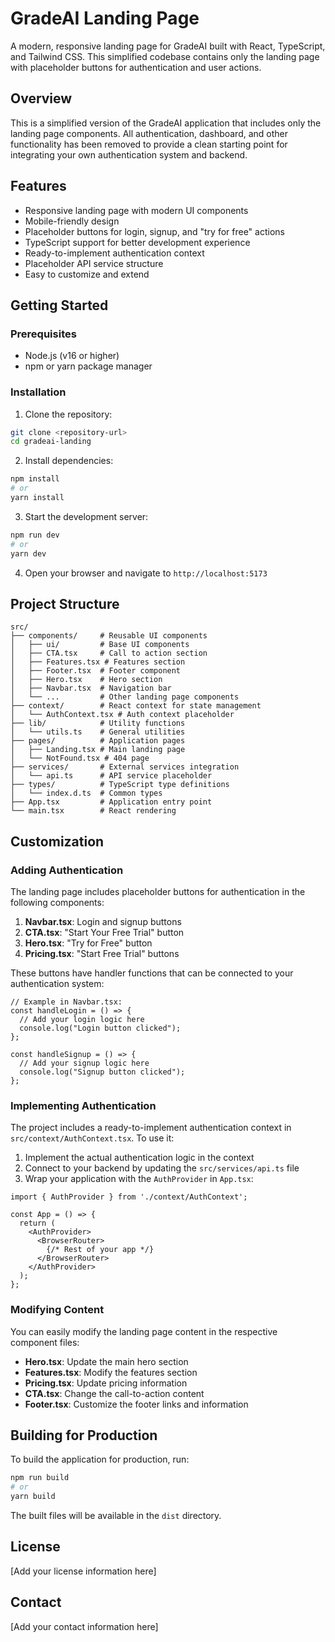 # GradeAI Landing Page

A modern, responsive landing page for GradeAI built with React, TypeScript, and Tailwind CSS. This simplified codebase contains only the landing page with placeholder buttons for authentication and user actions.

## Overview

This is a simplified version of the GradeAI application that includes only the landing page components. All authentication, dashboard, and other functionality has been removed to provide a clean starting point for integrating your own authentication system and backend.

## Features

- Responsive landing page with modern UI components
- Mobile-friendly design
- Placeholder buttons for login, signup, and "try for free" actions
- TypeScript support for better development experience
- Ready-to-implement authentication context
- Placeholder API service structure
- Easy to customize and extend

## Getting Started

### Prerequisites

- Node.js (v16 or higher)
- npm or yarn package manager

### Installation

1. Clone the repository:
```bash
git clone <repository-url>
cd gradeai-landing
```

2. Install dependencies:
```bash
npm install
# or
yarn install
```

3. Start the development server:
```bash
npm run dev
# or
yarn dev
```

4. Open your browser and navigate to `http://localhost:5173`

## Project Structure

```
src/
├── components/     # Reusable UI components
│   ├── ui/         # Base UI components
│   ├── CTA.tsx     # Call to action section
│   ├── Features.tsx # Features section
│   ├── Footer.tsx  # Footer component
│   ├── Hero.tsx    # Hero section
│   ├── Navbar.tsx  # Navigation bar
│   └── ...         # Other landing page components
├── context/        # React context for state management
│   └── AuthContext.tsx # Auth context placeholder
├── lib/            # Utility functions
│   └── utils.ts    # General utilities
├── pages/          # Application pages
│   ├── Landing.tsx # Main landing page
│   └── NotFound.tsx # 404 page
├── services/       # External services integration
│   └── api.ts      # API service placeholder
├── types/          # TypeScript type definitions
│   └── index.d.ts  # Common types
├── App.tsx         # Application entry point
└── main.tsx        # React rendering
```

## Customization

### Adding Authentication

The landing page includes placeholder buttons for authentication in the following components:

1. **Navbar.tsx**: Login and signup buttons
2. **CTA.tsx**: "Start Your Free Trial" button
3. **Hero.tsx**: "Try for Free" button
4. **Pricing.tsx**: "Start Free Trial" buttons

These buttons have handler functions that can be connected to your authentication system:

```tsx
// Example in Navbar.tsx:
const handleLogin = () => {
  // Add your login logic here
  console.log("Login button clicked");
};

const handleSignup = () => {
  // Add your signup logic here
  console.log("Signup button clicked");
};
```

### Implementing Authentication

The project includes a ready-to-implement authentication context in `src/context/AuthContext.tsx`. To use it:

1. Implement the actual authentication logic in the context
2. Connect to your backend by updating the `src/services/api.ts` file
3. Wrap your application with the `AuthProvider` in `App.tsx`:

```tsx
import { AuthProvider } from './context/AuthContext';

const App = () => {
  return (
    <AuthProvider>
      <BrowserRouter>
        {/* Rest of your app */}
      </BrowserRouter>
    </AuthProvider>
  );
};
```

### Modifying Content

You can easily modify the landing page content in the respective component files:

- **Hero.tsx**: Update the main hero section
- **Features.tsx**: Modify the features section
- **Pricing.tsx**: Update pricing information
- **CTA.tsx**: Change the call-to-action content
- **Footer.tsx**: Customize the footer links and information

## Building for Production

To build the application for production, run:

```bash
npm run build
# or
yarn build
```

The built files will be available in the `dist` directory.

## License

[Add your license information here]

## Contact

[Add your contact information here]
